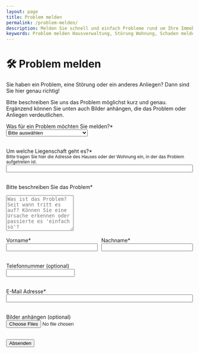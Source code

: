 ```yaml
---
layout: page
title: Problem melden
permalink: /problem-melden/
description: Melden Sie schnell und einfach Probleme rund um Ihre Immobilie – ob Elektrik, Heizung, Wasserschaden oder andere Anliegen. Unser Online-Formular macht es Ihnen leicht, Störungen direkt an Ihre Hausverwaltung zu senden – inklusive Bild-Upload.
keywords: Problem melden Hausverwaltung, Störung Wohnung, Schaden melden Immobilie, Hausverwaltung Kontaktformular, Reparaturmeldung Mieter, Defekt melden Gebäude, Wasserschaden melden, Heizung kaputt Hausverwaltung, Formular Problem Haus, Bilder hochladen Schadenmeldung
---
```


<h1>🛠️ Problem melden</h1>

<p>Sie haben ein Problem, eine Störung oder ein anderes Anliegen? Dann sind Sie hier genau richtig!</p>

<p>Bitte beschreiben Sie uns das Problem möglichst kurz und genau. Ergänzend können Sie unten auch Bilder anhängen, die das Problem oder Anliegen verdeutlichen.</p>

<form action="problem-melden.php" method="post" enctype="multipart/form-data">

  <label for="problemArt">Was für ein Problem möchten Sie melden?*</label><br>
  <select name="problemArt" id="problemArt" required>
    <option value="" disabled selected>Bitte auswählen</option>
    <option value="Elektrik">Elektrik</option>
    <option value="Heizungsstörung">Heizungsstörung</option>
    <option value="Müll vor der Haustür oder im Hof">Müll vor der Haustür oder im Hof</option>
    <option value="Wasserschaden">Wasserschaden</option>
    <option value="Schimmel">Schimmel</option>
    <option value="Zugeparkte Einfahrt">Zugeparkte Einfahrt</option>
    <option value="Verstoss gegen die Hausordnung">Verstoss gegen die Hausordnung</option>
    <option value="Sonstiges">Sonstiges</option>
  </select><br><br>

  <label for="liegenschaft">Um welche Liegenschaft geht es?*</label><br>
  <small>Bitte tragen Sie hier die Adresse des Hauses oder der Wohnung ein, in der das Problem aufgetreten ist.</small><br>
  <input type="text" name="liegenschaft" id="liegenschaft" required style="width: 100%;"><br><br>

  <label for="beschreibung">Bitte beschreiben Sie das Problem*</label><br>
  <textarea name="beschreibung" id="beschreibung" rows="6" placeholder="Was ist das Problem? Seit wann tritt es auf? Können Sie eine Ursache erkennen oder passierte es 'einfach so'?" required></textarea><br><br>

  <div style="display: flex; gap: 10px; flex-wrap: wrap;">
  <div style="flex: 1; min-width: 120px;">
    <label for="vorname">Vorname*</label><br>
    <input type="text" name="vorname" id="vorname" required style="width: 100%;">
  </div>
  <div style="flex: 1; min-width: 120px;">
    <label for="nachname">Nachname*</label><br>
    <input type="text" name="nachname" id="nachname" required style="width: 100%;">
  </div>
</div><br>

  <label for="telefon">Telefonnummer (optional)</label><br>
  <input type="text" name="telefon" id="telefon"><br><br>

 <label for="email">E-Mail Adresse*</label><br>
<input type="email" name="email" id="email" required style="width: 100%;"><br><br>

  <label for="bilder">Bilder anhängen (optional)</label><br>
  <input type="file" name="bilder[]" id="bilder" accept="image/*" multiple><br><br>

  <button type="submit">Absenden</button>

</form>
